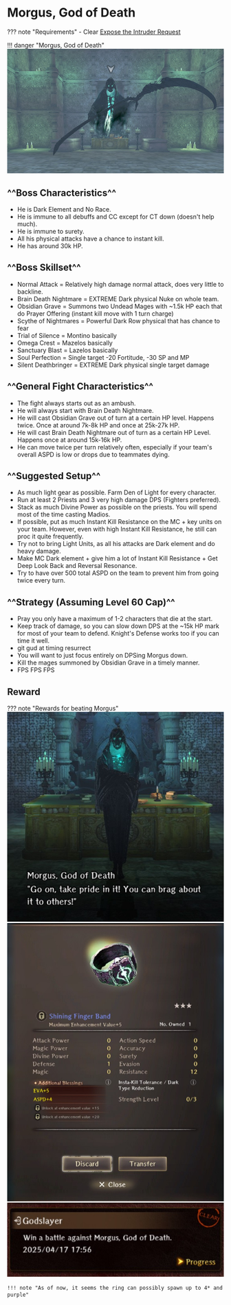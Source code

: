 # Morgus, God of Death

??? note "Requirements"
    - Clear [Expose the Intruder Request](../requests.md#expose-the-intruder)

!!! danger "Morgus, God of Death"
    ![](./img/morgus.jpg)

## ^^Boss Characteristics^^
- He is Dark Element and No Race.
- He is immune to all debuffs and CC except for CT down (doesn't help much).
- He is immune to surety.
- All his physical attacks have a chance to instant kill.
- He has around 30k HP.

## ^^Boss Skillset^^
- Normal Attack = Relatively high damage normal attack, does very little to backline.
- Brain Death Nightmare = EXTREME Dark physical Nuke on whole team.
- Obsidian Grave = Summons two Undead Mages with ~1.5k HP each that do Prayer Offering (instant kill move with 1 turn charge)
- Scythe of Nightmares = Powerful Dark Row physical that has chance to fear
- Trial of Silence = Montino basically
- Omega Crest = Mazelos basically
- Sanctuary Blast = Lazelos basically
- Soul Perfection = Single target -20 Fortitude, -30 SP and MP
- Silent Deathbringer = EXTREME Dark physical single target damage 

## ^^General Fight Characteristics^^
- The fight always starts out as an ambush.
- He will always start with Brain Death Nightmare.
- He will cast Obsidian Grave out of turn at a certain HP level. Happens twice. Once at around 7k-8k HP and once at 25k-27k HP.
- He will cast Brain Death Nightmare out of turn as a certain HP Level. Happens once at around 15k-16k HP.
- He can move twice per turn relatively often, especially if your team's overall ASPD is low or drops due to teammates dying.

## ^^Suggested Setup^^
- As much light gear as possible. Farm Den of Light for every character.
- Run at least 2 Priests and 3 very high damage DPS (Fighters preferred).
- Stack as much Divine Power as possible on the priests. You will spend most of the time casting Madios.
- If possible, put as much Instant Kill Resistance on the MC + key units on your team. However, even with high Instant Kill Resistance, he still can proc it quite frequently.
- Try not to bring Light Units, as all his attacks are Dark element and do heavy damage.
- Make MC Dark element + give him a lot of Instant Kill Resistance + Get Deep Look Back and Reversal Resonance.
- Try to have over 500 total ASPD on the team to prevent him from going twice every turn.

## ^^Strategy (Assuming Level 60 Cap)^^
- Pray you only have a maximum of 1-2 characters that die at the start.
- Keep track of damage, so you can slow down DPS at the ~15k HP mark for most of your team to defend. Knight's Defense works too if you can time it well.
- git gud at timing resurrect
- You will want to just focus entirely on DPSing Morgus down.
- Kill the mages summoned by Obsidian Grave in a timely manner.
- FPS FPS FPS

## Reward
    
??? note "Rewards for beating Morgus"
    ![](./img/morgus-salty.jpg)
    ![](./img/morgus-reward.jpg)
    ![](./img/morgus-achievement.jpg)

    !!! note "As of now, it seems the ring can possibly spawn up to 4* and purple"
